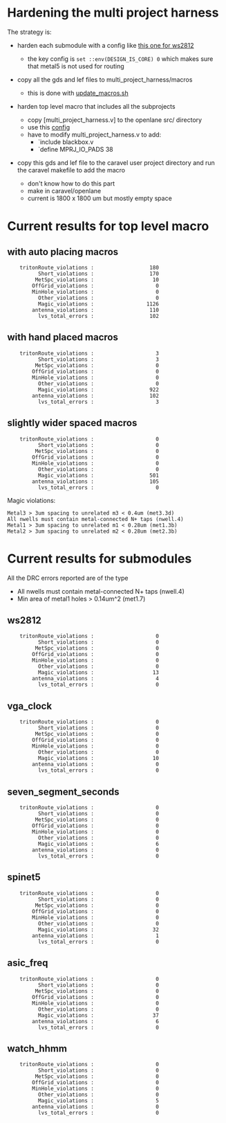 # Hardening the multi project harness

The strategy is:

* harden each submodule with a config like [this one for ws2812](../openlane/macroconfig/config.tcl)
    * the key config is `set ::env(DESIGN_IS_CORE) 0` which makes sure that metal5 is not used for routing

* copy all the gds and lef files to multi_project_harness/macros
    * this is done with [update_macros.sh](../openlane/config/update_macros.sh)

* harden top level macro that includes all the subprojects
    * copy [multi_project_harness.v] to the openlane src/ directory
    * use this [config](../openlane/config/config.tcl)
    * have to modify multi_project_harness.v to add:
        * `include blackbox.v
        * `define MPRJ_IO_PADS 38

* copy this gds and lef file to the caravel user project directory and run the caravel makefile to add the macro
    * don't know how to do this part
    * make in caravel/openlane
    * current is 1800 x 1800 um but mostly empty space
    
# Current results for top level macro 

## with auto placing macros

        tritonRoute_violations :                  180
              Short_violations :                  170
             MetSpc_violations :                   10
            OffGrid_violations :                    0
            MinHole_violations :                    0
              Other_violations :                    0
              Magic_violations :                 1126
            antenna_violations :                  110
              lvs_total_errors :                  102

## with hand placed macros

        tritonRoute_violations :                    3
              Short_violations :                    3
             MetSpc_violations :                    0
            OffGrid_violations :                    0
            MinHole_violations :                    0
              Other_violations :                    0
              Magic_violations :                  922
            antenna_violations :                  102
              lvs_total_errors :                    3

## slightly wider spaced macros

        tritonRoute_violations :                    0
              Short_violations :                    0
             MetSpc_violations :                    0
            OffGrid_violations :                    0
            MinHole_violations :                    0
              Other_violations :                    0
              Magic_violations :                  501
            antenna_violations :                  105
              lvs_total_errors :                    0

Magic violations:

    Metal3 > 3um spacing to unrelated m3 < 0.4um (met3.3d)
    All nwells must contain metal-connected N+ taps (nwell.4)
    Metal1 > 3um spacing to unrelated m1 < 0.28um (met1.3b)
    Metal2 > 3um spacing to unrelated m2 < 0.28um (met2.3b)

# Current results for submodules

All the DRC errors reported are of the type

* All nwells must contain metal-connected N+ taps (nwell.4)
* Min area of metal1 holes > 0.14um^2 (met1.7)

## ws2812

        tritonRoute_violations :                    0
              Short_violations :                    0
             MetSpc_violations :                    0
            OffGrid_violations :                    0
            MinHole_violations :                    0
              Other_violations :                    0
              Magic_violations :                   13
            antenna_violations :                    4
              lvs_total_errors :                    0
## vga_clock

        tritonRoute_violations :                    0
              Short_violations :                    0
             MetSpc_violations :                    0
            OffGrid_violations :                    0
            MinHole_violations :                    0
              Other_violations :                    0
              Magic_violations :                   10
            antenna_violations :                    0
              lvs_total_errors :                    0
## seven_segment_seconds

        tritonRoute_violations :                    0
              Short_violations :                    0
             MetSpc_violations :                    0
            OffGrid_violations :                    0
            MinHole_violations :                    0
              Other_violations :                    0
              Magic_violations :                    6
            antenna_violations :                    0
              lvs_total_errors :                    0
## spinet5

        tritonRoute_violations :                    0
              Short_violations :                    0
             MetSpc_violations :                    0
            OffGrid_violations :                    0
            MinHole_violations :                    0
              Other_violations :                    0
              Magic_violations :                   32
            antenna_violations :                    1
              lvs_total_errors :                    0
## asic_freq

        tritonRoute_violations :                    0
              Short_violations :                    0
             MetSpc_violations :                    0
            OffGrid_violations :                    0
            MinHole_violations :                    0
              Other_violations :                    0
              Magic_violations :                   37
            antenna_violations :                    6
              lvs_total_errors :                    0
## watch_hhmm

        tritonRoute_violations :                    0
              Short_violations :                    0
             MetSpc_violations :                    0
            OffGrid_violations :                    0
            MinHole_violations :                    0
              Other_violations :                    0
              Magic_violations :                    5
            antenna_violations :                    0
              lvs_total_errors :                    0
